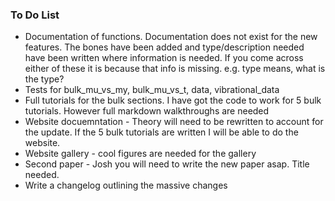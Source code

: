 ### To Do List

- Documentation of functions. Documentation does not exist for the new features. The bones have been added and type/description needed have been written where information is needed. If you come across either of these it is because that info is missing. e.g. type means, what is the type?
- Tests for bulk_mu_vs_my, bulk_mu_vs_t, data, vibrational_data
- Full tutorials for the bulk sections. I have got the code to work for 5 bulk tutorials. However full markdown walkthroughs are needed
- Website docuemntation - Theory will need to be rewritten to account for the update. If the 5 bulk tutorials are written I will be able to do the website. 
- Website gallery - cool figures are needed for the gallery
- Second paper - Josh you will need to write the new paper asap. Title needed.
- Write a changelog outlining the massive changes
